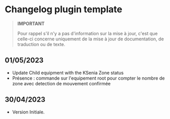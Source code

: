 # Changelog plugin template

>**IMPORTANT**
>
>Pour rappel s'il n'y a pas d'information sur la mise à jour, c'est que celle-ci concerne uniquement de la mise à jour de documentation, de traduction ou de texte.

## 01/05/2023

- Update Child equipment with the KSenia Zone status
- Présence : commande sur l'equipement root pour compter le nombre de zone avec detection de mouvement confirmée

## 30/04/2023

- Version Initiale.

